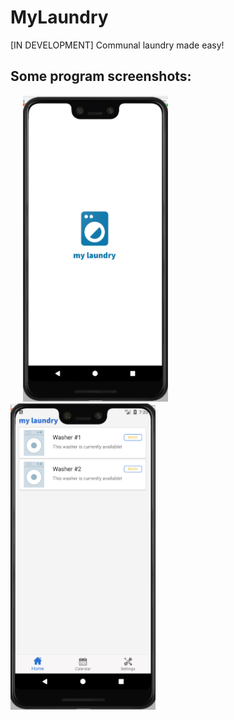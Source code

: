 # MyLaundry


[IN DEVELOPMENT] Communal laundry made easy!



## Some program screenshots:
<p float="left">
<img src="GitHub%20Images/splash.png" width="232" height="490" hspace="20">
<img src="GitHub%20Images/home.png" width="232" height="490">
</p>

 
